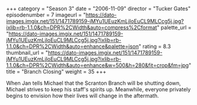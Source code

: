 +++
category = "Season 3"
date = "2006-11-09"
director = "Tucker Gates"
episodenumber = 7
imageurl = "https://dato-images.imgix.net/151/1471789159-jMYu1UEuzKmLjIoEuCL9MLCcg5j.jpg?ixlib=rb-1.1.0&ch=DPR%2CWidth&auto=compress%2Cformat"
palette_url = "https://dato-images.imgix.net/151/1471789159-jMYu1UEuzKmLjIoEuCL9MLCcg5j.jpg?ixlib=rb-1.1.0&ch=DPR%2CWidth&auto=enhance&palette=json"
rating = 8.3
thumbnail_url = "https://dato-images.imgix.net/151/1471789159-jMYu1UEuzKmLjIoEuCL9MLCcg5j.jpg?ixlib=rb-1.1.0&ch=DPR%2CWidth&auto=enhance&w=500&h=280&fit=crop&fm=jpg"
title = "Branch Closing"
weight = 35
+++

When Jan tells Michael that the Scranton Branch will be shutting down, Michael strives to keep his staff's spirits up. Meanwhile, everyone privately begins to envision how their lives will change in the aftermath.